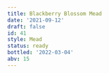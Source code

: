 ```yaml
---
title: Blackberry Blossom Mead
date: '2021-09-12'
draft: false
id: 41
style: Mead
status: ready
bottled: '2022-03-04'
abv: 15
---
```

